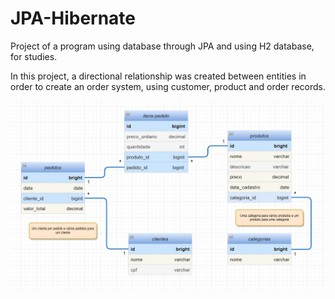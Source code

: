 # JPA-Hibernate

Project of a program using database through JPA and using H2 database, for studies. 

In this project, a directional relationship was created between entities in order to create an order system, using customer, product and order records.

![](images/relational.jpg)



